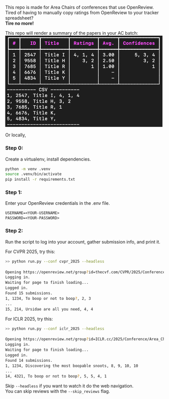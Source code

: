 This repo is made for Area Chairs of conferences that use OpenReview.  
Tired of having to manually copy ratings from OpenReview to your tracker spreadsheet?  
**Tire no more!**

This repo will render a summary of the papers in your AC batch:  
<img src="demo.png" alt="Sample output" width="500"/>


<!-- **Try it in Google Colab -** [link](https://colab.research.google.com/drive/1wv1ayx1f0TScy7_IWFmNJMPx84El9wr4?usp=sharing) -->

Or locally,
### Step 0:
Create a virtualenv, install dependencies.
```bash
python -m venv .venv
source .venv/bin/activate
pip install -r requirements.txt
```

### Step 1:
Enter your OpenReview credentials in the .env file.
```
USERNAME=<YOUR-USERNAME>
PASSWORD=<YOUR-PASSWORD>
```

### Step 2: 
Run the script to log into your account, gather submission info, and print it.

For CVPR 2025, try this:
```bash
>> python run.py --conf cvpr_2025 --headless

Opening https://openreview.net/group?id=thecvf.com/CVPR/2025/Conference/Area_Chairs
Logging in.
Waiting for page to finish loading...
Logged in.
Found 15 submissions.
1, 1234, To boop or not to boop?, 2, 3
...
15, 214, Ursidae are all you need, 4, 4
```

For ICLR 2025, try this:
```bash
>> python run.py --conf iclr_2025 --headless

Opening https://openreview.net/group?id=ICLR.cc/2025/Conference/Area_Chairs
Logging in.
Waiting for page to finish loading...
Logged in.
Found 14 submissions.
1, 1234, Discovering the most boopable snoots, 8, 9, 10, 10
...
14, 4321, To boop or not to boop?, 5, 5, 4, 1
```

Skip `--headless` if you want to watch it do the web navigation.  
You can skip reviews with the `--skip_reviews` flag.
